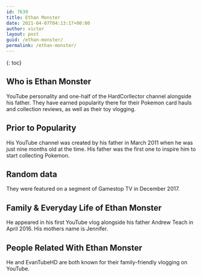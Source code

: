 ```yaml
---
id: 7639
title: Ethan Monster
date: 2021-04-07T04:13:17+00:00
author: victor
layout: post
guid: /ethan-monster/
permalink: /ethan-monster/
---
```



{: toc}


## Who is Ethan Monster



YouTube personality and one-half of the HardCorllector channel alongside his father. They have earned popularity there for their Pokemon card hauls and collection reviews, as well as their toy vlogging.

                
                
                
## Prior to Popularity



His YouTube channel was created by his father in March 2011 when he was just nine months old at the time. His father was the first one to inspire him to start collecting Pokemon.

                
                
                
## Random data



They were featured on a segment of Gamestop TV in December 2017.

                
                
                
## Family & Everyday Life of Ethan Monster



He appeared in his first YouTube vlog alongside his father Andrew Teach in April 2016. His mothers name is Jennifer.

                
                
                
## People Related With Ethan Monster



He and EvanTubeHD are both known for their family-friendly vlogging on YouTube. 

                
              
            
          
          
          